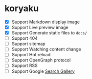 # koryaku

- [X] Support Markdown display image
- [X] Support Live preview image
- [X] Support Generate static files to `docs/`
- [ ] Support 404
- [ ] Support sitemap
- [ ] Support Watching content change
- [ ] Support Hot reload
- [ ] Support OpenGraph protocol
- [ ] Support RSS
- [ ] Support Google [Search Gallery](https://developers.google.com/search/docs/guides/search-gallery) 